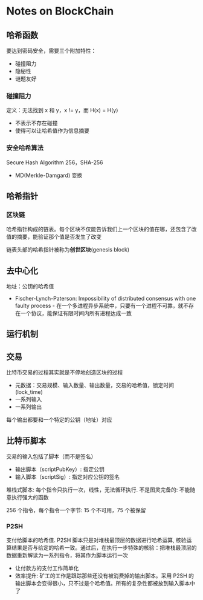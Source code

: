 # Notes on BlockChain

## 哈希函数

要达到密码安全，需要三个附加特性：

* 碰撞阻力
* 隐秘性
* 谜题友好

### 碰撞阻力

定义：无法找到 x 和 y，x != y，而 H(x) = H(y)

* 不表示不存在碰撞
* 使得可以让哈希值作为信息摘要

### 安全哈希算法
Secure Hash Algorithm 256，SHA-256

* MD(Merkle-Damgard) 变换

## 哈希指针

### 区块链

哈希指针构成的链表。每个区块不仅能告诉我们上一个区块的值在哪，还包含了改值的摘要，能验证那个值是否发生了改变

链表头部的哈希指针被称为**创世区块**(genesis block)

## 去中心化

地址：公钥的哈希值

* Fischer-Lynch-Paterson: Impossibility of distributed consensus with one faulty process - 在一个多进程异步系统中，只要有一个进程不可靠，就不存在一个协议，能保证有限时间内所有进程达成一致

## 运行机制

## 交易

比特币交易的过程其实就是不停地创造区块的过程

* 元数据：交易规模、输入数量、输出数量，交易的哈希值，锁定时间(lock\_time)
* 一系列输入
* 一系列输出

每个输出都要和一个特定的公钥（地址）对应

## 比特币脚本

交易的输入包括了脚本（而不是签名）

* 输出脚本（scriptPubKey）: 指定公钥
* 输入脚本（scriptSig）: 指定对应公钥的签名

堆栈式脚本: 每个指令只执行一次，线性，无法循环执行. 不是图灵完备的: 不能随意执行强大的函数

256 个指令，每个指令一个字节: 15 个不可用，75 个被保留

### P2SH

支付给脚本的哈希值. P2SH 脚本只是对堆栈最顶层的数据进行哈希运算, 核验运算结果是否与给定的哈希一致。通过后，在执行一步特殊的核验：把堆栈最顶层的数据重新解读为一系列指令，将其作为脚本运行一次

* 让付款方的支付工作简单化
* 效率提升: 矿工的工作是跟踪那些还没有被消费掉的输出脚本。采用 P2SH 的输出脚本会变得很小，只不过是个哈希值。所有的复杂性都被放到输入脚本中了
